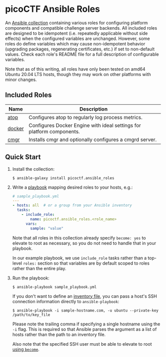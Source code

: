 # picoCTF Ansible Roles

An [Ansible collection](https://docs.ansible.com/ansible/latest/user_guide/collections_using.html)
containing various roles for configuring platform components and compatible challenge server
backends. All included roles are designed to be idempotent (i.e. repeatedly applicable without side
effects) when the configured variables are unchanged. However, some roles do define variables which
may cause non-idempotent behavior (upgrading packages, regenerating certificates, etc.) if set to
non-default values. Check each role's README file for a full description of configurable variables.

Note that as of this writing, all roles have only been tested on amd64 Ubuntu 20.04 LTS hosts,
though they may work on other platforms with minor changes.

## Included Roles

| Name | Description |
| --- | --- |
| [atop](./roles/atop/README.md) | Configures atop to regularly log process metrics. |
| [docker](./roles/docker/README.md) | Configures Docker Engine with ideal settings for platform components. |
| [cmgr](./roles/cmgr/README.md) | Installs cmgr and optionally configures a cmgrd server. |

## Quick Start

1. Install the collection:

    ```shell
    $ ansible-galaxy install picoctf.ansible_roles
    ```

1. Write a [playbook](https://docs.ansible.com/ansible/latest/user_guide/index.html#writing-tasks-plays-and-playbooks) mapping desired roles to your hosts, e.g.:

    ```yaml
    # sample_playbook.yml
    ---
    - hosts: all  # or a group from your Ansible inventory
      tasks:
        - include_role:
            name: picoctf.ansible_roles.<role_name>
          vars:
            sample: "value"
    ```

    Note that all roles in this collection already specify `become: yes` to elevate to root as
    necessary, so you do not need to handle that in your playbook.

    In our example playbook, we use `include_role` tasks rather than a top-level `roles:` section so
    that variables are by default scoped to roles rather than the entire play.

1. Run the playbook:

    ```shell
    $ ansible-playbook sample_playbook.yml
    ```

    If you don't want to define an [inventory
    file](https://docs.ansible.com/ansible/latest/user_guide/intro_inventory.html#intro-inventory),
    you can pass a host's SSH connection information directly to `ansible-playbook`:

    ```shell
    $ ansible-playbook -i sample-hostname.com, -u ubuntu --private-key /path/to/key_file
    ```

    Please note the trailing comma if specifying a single hostname using the `-i` flag. This is
    required so that Ansible parses the argument as a list of hosts rather than the path to an
    inventory file.

    Also note that the specified SSH user must be able to elevate to root [using
    `become`](https://docs.ansible.com/ansible/latest/user_guide/become.html).
